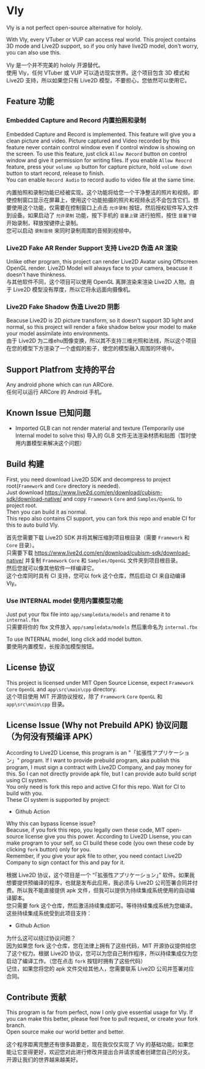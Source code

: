 # Vly
Vly is a not perfect open-source alternative for hololy.  

With Vly, every VTuber or VUP can access real world. This project contains 3D mode and Live2D support, so if you only have live2D model, don't worry, you can also use this.  

Vly 是一个并不完美的 hololy 开源替代。  
使用 Vly，任何 VTuber 或 VUP 可以造访现实世界。这个项目包含 3D 模式和 Live2D 支持，所以如果您只有 Live2D 模型，不要担心，您依然可以使用它。

## Feature 功能
### Embedded Capture and Record 内置拍照和录制
Embedded Capture and Record is implemented. This feature will give you a clean picture and video. Picture captured and Video recorded by this feature never contain control window even if control window is showing on the screen. To use this feature, just click `Allow Record` button on control window and give it permission for writing files. If you enable `Allow Reocrd` feature, press your `volume up` button for capture picture, hold `volume down` button to start record, release to finish.  
You can enable `Record Audio` to record audio to video file at the same time.  

内置拍照和录制功能已经被实现。这个功能将给您一个干净整洁的照片和视频。即使控制窗口显示在屏幕上，使用这个功能拍摄的照片和视频永远不会包含它们。想要使用这个功能，仅需要在控制窗口上点击 `允许录制` 按钮，然后授权软件写入文件到设备。如果启动了 `允许录制` 功能，按下手机的 `音量上键` 进行拍照，按住 `音量下键` 开始录制，释放按键停止录制。  
您可以启动 `录制音频` 来同时录制周围的音频到视频中。  

### Live2D Fake AR Render Support 支持 Live2D 伪造 AR 渲染
Unlike other program, this project can render Live2D Avatar using Offscreen OpenGL render. Live2D Model will always face to your camera, beacuse it doesn't have thinkness.  
与其他软件不同，这个项目可以使用 OpenGL 离屏渲染来渲染 Live2D 人物。由于 Live2D 模型没有厚度，所以它将永远面向摄像机。  

### Live2D Fake Shadow 伪造 Live2D 阴影
Beacuse Live2D is 2D picture transform, so it doesn't support 3D light and normal, so this project will render a fake shadow below your model to make your model assimilate into environments.  
由于 Live2D 为二维ehu图像变换，所以其不支持三维光照和法线，所以这个项目在您的模型下方渲染了一个虚假的影子，使您的模型融入周围的环境中。

## Support Platfrom 支持的平台
Any android phone which can run ARCore.  
任何可以运行 ARCore 的 Android 手机。  

## Known Issue 已知问题
 * Imported GLB can not render material and texture (Temporarily use Internal model to solve this) 导入的 GLB 文件无法渲染材质和贴图（暂时使用内置模型来解决这个问题）

## Build 构建
First, you need download Live2D SDK and decompress to project root(`Framework` and `Core` directory is needed).  
Just download https://www.live2d.com/en/download/cubism-sdk/download-native/ and copy `Framework` `Core` and `Samples/OpenGL` to project root.  
Then you can build it as normal.  
This repo also contains CI support, you can fork this repo and enable CI for this to auto build Vly.

首先您需要下载 Live2D SDK 并将其解压缩到项目根目录（需要 `Framework` 和 `Core` 目录）。  
只需要下载 https://www.live2d.com/en/download/cubism-sdk/download-native/ 并复制 `Framework` `Core` 和 `Samples/OpenGL` 文件夹到项目根目录。  
然后您就可以像其他软件一样编译它。  
这个仓库同时具有 CI 支持，您可以 fork 这个仓库，然后启动 CI 来自动编译 Vly。

### Use INTERNAL model 使用内置模型功能
Just put your fbx file into `app/sampledata/models` and rename it to `internal.fbx`   
只需要将你的 fbx 文件放入 `app/sampledata/models` 然后重命名为 `internal.fbx`   

To use INTERNAL model, long click add model button.  
要使用内置模型，长按添加模型按钮。  

## License 协议
This project is licensed under MIT Open Source License, expect `Framework` `Core` `OpenGL` and `app\src\main\cpp` directory.  
这个项目使用 MIT 开源协议授权，除了 `Framework` `Core` `OpenGL` 和 `app\src\main\cpp` 目录。

## License Issue (Why not Prebuild APK) 协议问题（为何没有预编译 APK）
According to Live2D License, this program is an "「拡張性アプリケーション」" program. If I want to provide prebuild program, aka publish this program, I must sign a contract with Live2D Company, and pay money for this. So I can not directly provide apk file, but I can provide auto build script using CI system.  
You only need is fork this repo and active CI for this repo. Wait for CI to build with you.  
These CI system is supported by project:  
 * Github Action

Why this can bypass license issue?   
Beacuse, if you fork this repo, you legally own these code, MIT open-source license give you this power. According to Live2D Lisense, you can make program to your self, so CI build these code (you own these code by clicking `fork` button) only for you.  
Remember, if you give your apk file to other, you need contact Live2D Company to sign contact for this and pay for it.

根据 Live2D 协议，这个项目是一个 “「拡張性アプリケーション」” 软件。如果我想要提供预编译的程序，也就是发布此应用，我必须与 Live2D 公司签署合同并付费。所以我不能直接提供 apk 文件，但我可以提供为持续集成系统使用的自动编译脚本。  
您只需要 fork 这个仓库，然后激活持续集成即可。等待持续集成系统为您编译。  
这些持续集成系统受到此项目支持：  
 * Github Action

为什么这可以绕过协议问题？  
因为如果您 fork 这个仓库，您在法律上拥有了这些代码，MIT 开源协议提供给您了这个权力。根据 Live2D 协议，您可以为您自己制作程序，所以持续集成仅为您启动了编译工作。（您在点击 `fork` 按钮时拥有了这些代码）  
记住，如果您将您的 apk 文件交给其他人，您需要联系 Live2D 公司并签署对应合同。  

## Contribute 贡献
This program is far from perfect, now I only give essential usage for Vly. If you can make this better, please feel free to pull request, or create your fork branch.  
Open source make our world better and better.   

这个程序距离完整还有很多路要走，现在我仅仅实现了 Vly 的基础功能。如果您能让它变得更好，欢迎您对此进行修改并提出合并请求或者创建您自己的分支。  
开源让我们的世界越来越美好。
